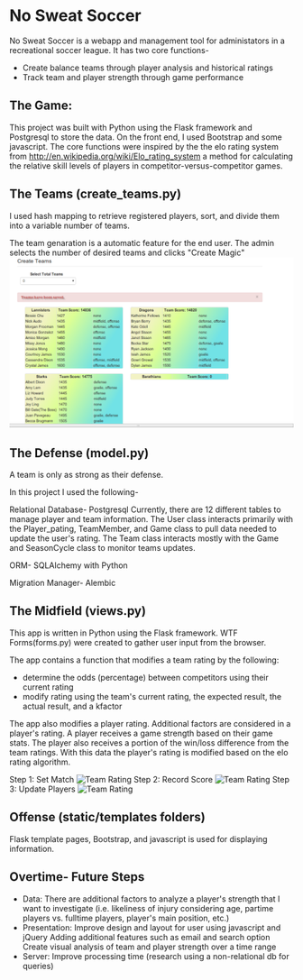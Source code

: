 No Sweat Soccer
==========================

No Sweat Soccer is a webapp and management tool for administators in a recreational soccer league.
It has two core functions-
* Create balance teams through player analysis and historical ratings
* Track team and player strength through game performance

The Game:
-------------
This project was built with Python using the Flask framework and Postgresql to store the data. On the front end, I used Bootstrap and some javascript. The core functions were inspired by the the elo rating system from http://en.wikipedia.org/wiki/Elo_rating_system a method for calculating the relative skill levels of players in competitor-versus-competitor games. 

The Teams (create_teams.py)
---------------------------
I used hash mapping to retrieve registered players, sort, and divide them into a variable number of teams.

The team genaration is a automatic feature for the end user. The admin selects the number of desired teams and clicks "Create Magic"
![Create Team](https://github.com/Cjames21082/Hackbright-Project--Soccer/blob/master/app/static/img/create_teams.png)


The Defense (model.py)
------------------------
A team is only as strong as their defense. 

In this project I used the following-

Relational Database- Postgresql 
Currently, there are 12 different tables to manage player and team information.
The User class interacts primarily with the Player_pating, TeamMember, and Game class to pull data needed to update the user's rating. 
The Team class interacts mostly with the Game and SeasonCycle class to monitor teams updates.

ORM- SQLAlchemy with Python

Migration Manager- Alembic 

The Midfield (views.py)
-------------------------
This app is written in Python using the Flask framework. WTF Forms(forms.py) were created to gather user input from the browser.

The app contains a function that modifies a team rating by the following:
* determine the odds (percentage) between competitors using their current rating
* modify rating using the team's current rating, the expected result, the actual result, and a kfactor

The app also modifies a player rating. Additional factors are considered in a player's rating. A player receives a game strength based on their game stats. The player also receives a portion of the win/loss difference from the team ratings. With this data the player's rating is modified based on the elo rating algorithm.

Step 1: Set Match
![Team Rating](https://github.com/Cjames21082/Hackbright-Project--Soccer/master/app/static/img/set_match.png)
Step 2: Record Score
![Team Rating](https://github.com/Cjames21082/Hackbright-Project--Soccer/master/app/static/img/team_rating.png)
Step 3: Update Players
![Team Rating](https://github.com/Cjames21082/Hackbright-Project--Soccer/master/app/static/img/player_rating.png)


Offense (static/templates folders)
-------------------------------------
Flask template pages, Bootstrap, and javascript is used for displaying information.


Overtime- Future Steps
---------------
* Data: 
There are additional factors to analyze a player's strength that I want to investigate
(i.e. likeliness of injury considering age, partime players vs. fulltime players, player's main position, etc.)
* Presentation: 
Improve design and layout for user using javascript and jQuery
              Adding additional features such as email and search option
              Create visual analysis of team and player strength over a time range
* Server: 
Improve processing time (research using a non-relational db for queries)

